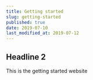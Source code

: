 ```yaml
---
title: Getting started
slug: getting-started
published: true
date: 2019-07-10
last_modified_at: 2019-07-12
---
```


## Headline 2

This is the getting started website
